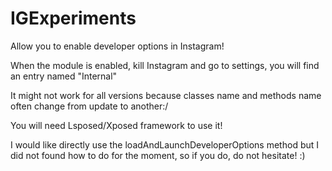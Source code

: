 # IGExperiments

Allow you to enable developer options in Instagram!

When the module is enabled, kill Instagram and go to settings, you will find an entry named "Internal"

It might not work for all versions because classes name and methods name often change from update to another:/

You will need Lsposed/Xposed framework to use it!

I would like directly use the loadAndLaunchDeveloperOptions method but I did not found how to do for the moment, so if you do, do not hesitate! :)

